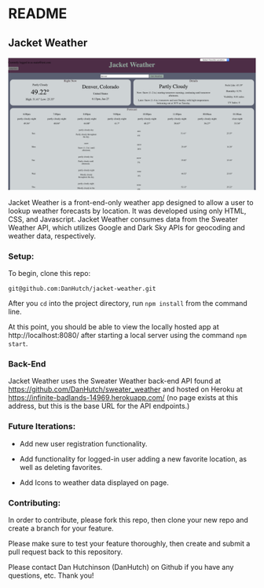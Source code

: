 # README
## Jacket Weather

![screenshot](./ScreenShot.png)


Jacket Weather is a front-end-only weather app designed to allow a user to lookup weather forecasts by location. It was developed using only HTML, CSS, and Javascript. Jacket Weather consumes data from the Sweater Weather API, which utilizes Google and Dark Sky APIs for geocoding and weather data, respectively.

### Setup:

To begin, clone this repo:

```
git@github.com:DanHutch/jacket-weather.git
```
After you `cd` into the project directory, run `npm install` from the command line.

At this point, you should be able to view the locally hosted app at http://localhost:8080/ after starting a local server using the command `npm start`.

### Back-End
Jacket Weather uses the Sweater Weather back-end API found at https://github.com/DanHutch/sweater_weather and hosted on Heroku at https://infinite-badlands-14969.herokuapp.com/ (no page exists at this address, but this is the base URL for the API endpoints.)

### Future Iterations:

- Add new user registration functionality.

- Add functionality for logged-in user adding a new favorite location, as well as deleting favorites.

- Add Icons to weather data displayed on page.


### Contributing:

In order to contribute, please fork this repo, then clone your new repo and create a branch for your feature.

Please make sure to test your feature thoroughly, then create and submit a pull request back to this repository.

Please contact Dan Hutchinson (DanHutch) on Github if you have any questions, etc. Thank you!
